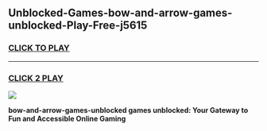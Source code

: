 
## Unblocked-Games-bow-and-arrow-games-unblocked-Play-Free-j5615
<h3>
<a href="https://premium76.site?title=bow-and-arrow-games-unblocked&ref=20M">CLICK TO PLAY</a></h3>
<hr>

<h3>
<a href="https://premium76.site?title=bow-and-arrow-games-unblocked&ref=20M">CLICK 2 PLAY</a>
  
</h3>

<a href="https://premium76.site?title=bow-and-arrow-games-unblocked&ref=19M"><img src="https://clearcache.store/games.png"></a>


**bow-and-arrow-games-unblocked games unblocked: Your Gateway to Fun and Accessible Online Gaming**
